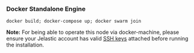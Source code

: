 ### Docker Standalone Engine
```
docker build; docker-compose up; docker swarm join
```

<b>Note:</b> For being able to operate this node via docker-machine, please ensure your Jelastic account has valid [SSH keys](https://docs.jelastic.com/ssh-add-key) attached before running the installation.
